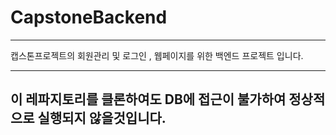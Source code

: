 # CapstoneBackend
---

캡스톤프로젝트의 회원관리 및 로그인 , 웹페이지를 위한  백엔드 프로젝트 입니다.

---
이 레파지토리를 클론하여도 DB에 접근이 불가하여 정상적으로 실행되지 않을것입니다.
---
